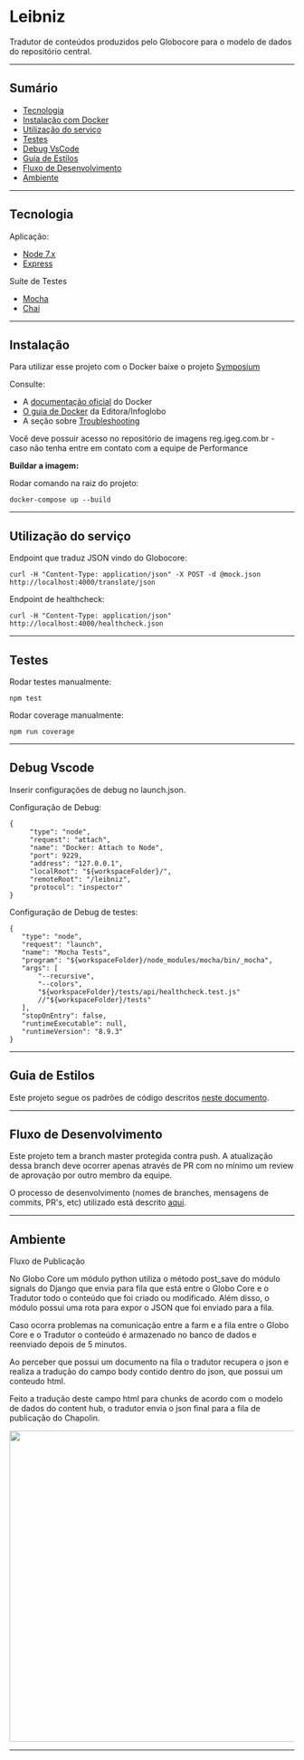 # Leibniz

Tradutor de conteúdos produzidos pelo Globocore para o modelo de dados do repositório central.

---

## Sumário

* [Tecnologia](#tecnologia)
* [Instalação com Docker](#com-docker)
* [Utilização do serviço](#utilização-do-serviço)
* [Testes](#testes)
* [Debug VsCode](#debug-vscode)
* [Guia de Estilos](#guia-de-estilos)
* [Fluxo de Desenvolvimento](#fluxo-de-desenvolvimento)
* [Ambiente](#ambiente)

---

## Tecnologia

Aplicação:
*   [Node 7.x](https://nodejs.org)
*   [Express](http://expressjs.com/)  

Suíte de Testes  
*   [Mocha](https://mochajs.org/)  
*   [Chai](http://chaijs.com/)

---

## Instalação

Para utilizar esse projeto com o Docker baixe o projeto [Symposium](https://github.com/Infoglobo/symposium)

Consulte:
* A [documentação oficial](https://docs.docker.com/get-started/) do Docker
* [O guia de Docker](https://github.com/Infoglobo/Documentacoes/blob/master/novas-plataformas/Docker.md) da Editora/Infoglobo
* A seção sobre [Troubleshooting](#docker-troubleshooting)

Você deve possuir acesso no repositório de imagens reg.igeg.com.br - caso não tenha entre em contato com a equipe de Performance

**Buildar a imagem:**

Rodar comando na raiz do projeto:

```
docker-compose up --build

```

---


## Utilização do serviço

Endpoint que traduz JSON vindo do Globocore:

```
curl -H "Content-Type: application/json" -X POST -d @mock.json http://localhost:4000/translate/json

```

Endpoint de healthcheck:

```
curl -H "Content-Type: application/json" http://localhost:4000/healthcheck.json

```

---

## Testes


Rodar testes manualmente:

```
npm test
```

Rodar coverage manualmente:

```
npm run coverage
```

---

## Debug Vscode

Inserir configurações de debug no launch.json.

Configuração de Debug:

```
{
     "type": "node",
     "request": "attach",
     "name": "Docker: Attach to Node",
     "port": 9229,
     "address": "127.0.0.1",
     "localRoot": "${workspaceFolder}/",
     "remoteRoot": "/leibniz",
     "protocol": "inspector"
}

```

Configuração de Debug de testes:

```
{
   "type": "node",
   "request": "launch",
   "name": "Mocha Tests",
   "program": "${workspaceFolder}/node_modules/mocha/bin/_mocha",
   "args": [
       "--recursive",
       "--colors",
       "${workspaceFolder}/tests/api/healthcheck.test.js"
       //"${workspaceFolder}/tests"
   ],
   "stopOnEntry": false,
   "runtimeExecutable": null,
   "runtimeVersion": "8.9.3"
}

```


---

## Guia de Estilos

Este projeto segue os padrões de código descritos [neste documento](https://github.com/Infoglobo/Documentacoes/blob/master/novas-plataformas/GuiaDeEstiloDeCodigo.md).

---

## Fluxo de Desenvolvimento

Este projeto tem a branch master protegida contra push. A atualização dessa branch deve ocorrer apenas através de PR com no mínimo um review de aprovação por outro membro da equipe.  

O processo de desenvolvimento (nomes de branches, mensagens de commits, PR's, etc) utilizado está descrito [aqui](https://github.com/Infoglobo/Documentacoes/blob/master/novas-plataformas/git-flow.md).

---

## Ambiente

Fluxo de Publicação

No Globo Core um módulo python utiliza o método post_save do módulo signals do Django que envia para fila que está entre o Globo Core e o Tradutor todo o conteúdo que foi criado ou modificado. Além disso, o módulo possui uma rota para expor o JSON que foi enviado para a fila.

Caso ocorra problemas na comunicação entre a farm e a fila entre o Globo Core e o Tradutor o conteúdo é armazenado no banco de dados e reenviado depois de 5 minutos.

Ao perceber que possui um documento na fila o tradutor recupera o json e realiza a tradução do campo body contido dentro do json, que possui um conteudo html.

Feito a tradução deste campo html para chunks de acordo com o modelo de dados do content hub, o tradutor envia o json final para a fila de publicação do Chapolin.

<p align="center">
<img src="https://github.com/Infoglobo/Documentacoes/blob/master/globocore/tradutor/Leibniz.jpg" width="550px"/>
</p>

---





